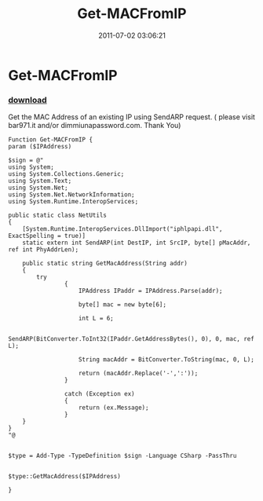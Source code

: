 ﻿---
pid:            2763
poster:         bar971it
title:          Get-MACFromIP
date:           2011-07-02 03:06:21
format:         posh
parent:         0
parent:         0

---

# Get-MACFromIP

### [download](2763.ps1)


Get the MAC Address of an existing IP using SendARP request.
( please visit bar971.it and/or dimmiunapassword.com. Thank You)


```posh
Function Get-MACFromIP {
param ($IPAddress)

$sign = @"
using System;
using System.Collections.Generic;
using System.Text;
using System.Net;
using System.Net.NetworkInformation;
using System.Runtime.InteropServices;

public static class NetUtils
{
    [System.Runtime.InteropServices.DllImport("iphlpapi.dll", ExactSpelling = true)]
    static extern int SendARP(int DestIP, int SrcIP, byte[] pMacAddr, ref int PhyAddrLen);

    public static string GetMacAddress(String addr)
    {
        try
                {                   
                    IPAddress IPaddr = IPAddress.Parse(addr);
                   
                    byte[] mac = new byte[6];
                    
                    int L = 6;
                    
                    SendARP(BitConverter.ToInt32(IPaddr.GetAddressBytes(), 0), 0, mac, ref L);
                    
                    String macAddr = BitConverter.ToString(mac, 0, L);
                    
                    return (macAddr.Replace('-',':'));
                }

                catch (Exception ex)
                {
                    return (ex.Message);              
                }
    }
}
"@


$type = Add-Type -TypeDefinition $sign -Language CSharp -PassThru


$type::GetMacAddress($IPAddress)

}
```
